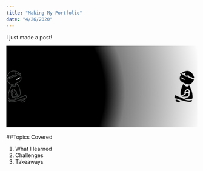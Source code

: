 ```yaml
---
title: "Making My Portfolio"
date: "4/26/2020"
---
```


I just made a post!

![Logo](./picexample.png)

##Topics Covered

1. What I learned
2. Challenges
3. Takeaways
